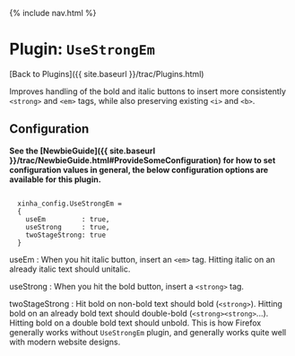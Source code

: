 {% include nav.html %}

# Plugin: `UseStrongEm` 

[Back to Plugins]({{ site.baseurl }}/trac/Plugins.html)

 Improves handling of the bold and italic buttons to insert more consistently `<strong>` and `<em>` tags, while also preserving existing `<i>` and `<b>`.


## Configuration

**See the [NewbieGuide]({{ site.baseurl }}/trac/NewbieGuide.html#ProvideSomeConfiguration) for how to set configuration values in general, the below configuration options are available for this plugin.**



```

  xinha_config.UseStrongEm = 
  {
    useEm         : true,
    useStrong     : true,
    twoStageStrong: true
  }

```


  useEm
  :    When you hit italic button, insert an `<em>` tag.  Hitting italic on an already italic text should unitalic.
    
  useStrong
  :    When you hit the bold button, insert a `<strong>` tag.
    
  twoStageStrong
  :    Hit bold on non-bold text should bold (`<strong>`).  Hitting bold on an already bold text should double-bold (`<strong><strong>`...).  Hitting bold on a double bold text should unbold.  This is how Firefox generally works without `UseStrongEm` plugin, and generally works quite well with modern website designs.


